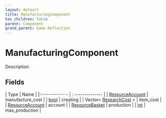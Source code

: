 ```yaml
---
layout: default
title: ManufacturingComponent
has_children: false
parent: Component
grand_parent: Game Reflection
---
```

# ManufacturingComponent
Description 

## Fields
| Type | Name |
|:------------ - | : -------------- |
| [ResourceAccount](game-reflection/classes/resource_account.md) | manufacture_cost |
| [bool](game-reflection/components/bool.md) | creating |
| Vector< [ResearchCost](game-reflection/classes/research_cost.md) > | item_cost |
| [ResourceAccount](game-reflection/classes/resource_account.md) | account |
| [ResourceBasket](game-reflection/classes/resource_basket.md) | production |
| [int](game-reflection/enums/int.md) | max_production |
